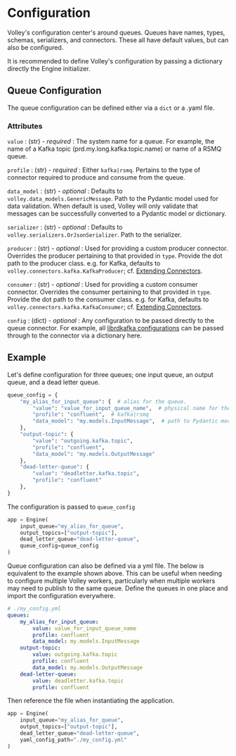 # Configuration

Volley's configuration center's around queues. Queues have names, types, schemas, serializers, and connectors. These all have default values, but can also be configured.

It is recommended to define Volley's configuration by passing a dictionary directly the Engine initializer.

## Queue Configuration

The queue configuration can be defined either via a `dict` or a .yaml file.

### Attributes

`value` 
: (str) - *required* : The system name for a queue. For example, the name of a Kafka topic (prd.my.long.kafka.topic.name) or name of a RSMQ queue.

`profile`
: (str) - *required* : Either `kafka|rsmq`. Pertains to the type of connector required to produce and consume from the queue.

`data_model`
: (str) - *optional* : Defaults to `volley.data_models.GenericMessage`. Path to the Pydantic model used for data validation. When default is used, Volley will only validate that messages can be successfully converted to a Pydantic model or dictionary.

`serializer`
: (str) - *optional* : Defaults to `volley.serializers.OrJsonSerializer`. Path to the serializer.

`producer`
: (str) - *optional* : Used for providing a custom producer connector. Overrides the producer pertaining to that provided in `type`. Provide the dot path to the producer class. e.g. for Kafka, defaults to `volley.connectors.kafka.KafkaProducer`; cf. [Extending Connectors](./connectors/connectors.md#extending-connectors-with-plugins).

`consumer`
: (str) - *optional* : Used for providing a custom consumer connector. Overrides the consumer pertaining to that provided in `type`. Provide the dot path to the consumer class. e.g. for Kafka, defaults to `volley.connectors.kafka.KafkaConsumer`; cf. [Extending Connectors](./connectors/connectors.md#extending-connectors-with-plugins).

`config`
: (dict) - *optional* : Any configuration to be passed directly to the queue connector. For example, all [librdkafka configurations](https://github.com/edenhill/librdkafka/blob/master/CONFIGURATION.md) can be passed through to the connector via a dictionary here.


## Example

Let's define configuration for three queues; one input queue, an output queue, and a dead letter queue.

```python
queue_config = {
    "my_alias_for_input_queue": {  # alias for the queue.
        "value": "value_for_input_queue_name",  # physical name for the queue
        "profile": "confluent",  # kafka|rsmq
        "data_model": "my.models.InputMessage",  # path to Pydantic model for validating data to/from the queue
    },
    "output-topic": {
        "value": "outgoing.kafka.topic",
        "profile": "confluent",
        "data_model": "my.models.OutputMessage"
    },
    "dead-letter-queue": {
        "value": "deadletter.kafka.topic",
        "profile": "confluent"
    },
}
```

The configuration is passed to `queue_config`

```python hl_lines="5"
app = Engine(
    input_queue="my_alias_for_queue",
    output_topics=["output-topic"],
    dead_letter_queue="dead-letter-queue",
    queue_config=queue_config
)
```

Queue configuration can also be defined via a yml file. The below is equivalent to the example shown above. This can be useful when needing to configure multiple Volley workers, particularly when multiple workers may need to publish to the same queue. Define the queues in one place and import the configuration everywhere.


```yml
# ./my_config.yml
queues:
    my_alias_for_input_queue:
        value: value_for_input_queue_name
        profile: confluent
        data_model: my.models.InputMessage
    output-topic:
        value: outgoing.kafka.topic
        profile: confluent
        data_model: my.models.OutputMessage
    dead-letter-queue:
        value: deadletter.kafka.topic
        profile: confluent
```

Then reference the file when instantiating the application.

```python hl_lines="5"
app = Engine(
    input_queue="my_alias_for_queue",
    output_topics=["output-topic"],
    dead_letter_queue="dead-letter-queue",
    yaml_config_path="./my_config.yml"
)
```